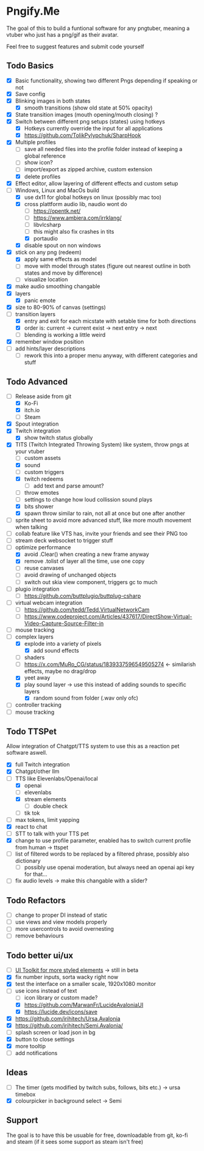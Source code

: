 # Pngify.Me
The goal of this to build a funtional software for any pngtuber, 
meaning a vtuber who just has a png/gif as their avatar.

Feel free to suggest features and submit code yourself

## Todo Basics
- [x] Basic functionality, showing two different Pngs depending if speaking or not
- [x] Save config
- [x] Blinking images in both states
	- [x] smooth transitions (show old state at 50% opacity)
- [x] State transition images (mouth opening/mouth closing) ?
- [x] Switch between different png setups (states) using hotkeys
	- [x] Hotkeys currently override the input for all applications
	- [x] https://github.com/TolikPylypchuk/SharpHook
- [x] Multiple profiles
	- [ ] save all needed files into the profile folder instead of keeping a global reference
	- [ ] show icon?
	- [ ] import/export as zipped archive, custom extension
	- [x] delete profiles
- [x] Effect editor, allow layering of different effects and custom setup
- [ ] Windows, Linux and MacOs build
	- [x] use dx11 for global hotkeys on linux (possibly mac too)
	- [x] cross plattform audio lib, naudio wont do
		- [ ] https://opentk.net/
		- [ ] https://www.ambiera.com/irrklang/
		- [ ] libvlcsharp
		- [ ] this might also fix crashes in tits
		- [x] portaudio
	- [x] disable spout on non windows
- [x] stick on any png (redeem)
	- [x] apply same effects as model 
	- [ ] move with model through states (figure out nearest outline in both states and move by difference)
	- [ ] visualize location
- [x] make audio smoothing changable
- [x] layers
	- [x] panic emote
- [x] size to 80-90% of canvas (settings)
- [ ] transition layers
	- [x] entry and exit for each micstate with setable time for both directions
	- [x] order is: current -> current exist -> next entry -> next
	- [ ] blending is working a little weird
- [x] remember window position
- [ ] add hints/layer descriptions
	- [ ] rework this into a proper menu anyway, with different categories and stuff

## Todo Advanced
- [ ] Release aside from git
	- [x] Ko-Fi
	- [x] itch.io
	- [ ] Steam
- [x] Spout integration
- [x] Twitch integration
	- [x] show twitch status globally 
- [x] TITS (Twitch Integrated Throwing System) like system, throw pngs at your vtuber
	- [ ] custom assets
	- [x] sound
	- [ ] custom triggers
	- [x] twitch redeems
		- [ ] add text and parse amount?
	- [ ] throw emotes
	- [ ] settings to change how loud collission sound plays
	- [x] bits shower
	- [x] spawn throw similar to rain, not all at once but one after another
- [ ] sprite sheet to avoid more advanced stuff, like more mouth movement when talking
- [ ] collab feature like VTS has, invite your friends and see their PNG too
- [ ] stream deck websocket to trigger stuff
- [ ] optimize performance
	- [x] avoid .Clear() when creating a new frame anyway
	- [x] remove .tolist of layer all the time, use one copy
	- [ ] reuse canvases
	- [ ] avoid drawing of unchanged objects
	- [ ] switch out skia view component, triggers gc to much
- [ ] plugio integration
	- [ ] https://github.com/buttplugio/buttplug-csharp
- [ ] virtual webcam integration
	- [ ] https://github.com/tedd/Tedd.VirtualNetworkCam
	- [ ] https://www.codeproject.com/Articles/437617/DirectShow-Virtual-Video-Capture-Source-Filter-in
- [ ] mouse tracking 
- [ ] complex layers 
	- [x] explode into a variety of pixels
		- [x] add sound effects	
	- [ ] shaders
	- [ ] https://x.com/MuRo_CG/status/1839337596549505274 <- similarish effects, maybe no drag/drop
	- [x] yeet away
	- [x] play sound layer -> use this instead of adding sounds to specific layers
		- [x] random sound from folder (.wav only ofc)
- [ ] controller tracking
- [ ] mouse tracking
## Todo TTSPet
Allow integration of Chatgpt/TTS system to use this as a reaction pet software aswell.
- [x] full Twitch integration
- [x] Chatgpt/other llm 
- [ ] TTS like Elevenlabs/Openai/local
	- [x] openai
	- [ ] elevenlabs
	- [x] stream elements
		- [ ] double check
	- [ ] tik tok
- [ ] max tokens, limit yapping 
- [x] react to chat
- [ ] STT to talk with your TTS pet
- [x] change to use profile parameter, enabled has to switch current profile from human -> ttspet
- [ ] list of filtered words to be replaced by a filtered phrase, possibly also dictionary
	- [ ] possibly use openai moderation, but always need an openai api key for that... 
- [ ] fix audio levels -> make this changable with a slider?

## Todo Refactors
- [ ] change to proper DI instead of static
- [ ] use views and view models properly
- [ ] more usercontrols to avoid overnesting
- [ ] remove behaviours

## Todo better ui/ux
- [ ] [UI Toolkit for more styled elements](https://github.com/kikipoulet/SukiUI) -> still in beta
- [x] fix number inputs, sorta wacky right now
- [x] test the interface on a smaller scale, 1920x1080 monitor
- [ ] use icons instead of text
	- [ ] icon library or custom made?
	- [x] https://github.com/MarwanFr/LucideAvaloniaUI
	- [x] https://lucide.dev/icons/save
- [x] https://github.com/irihitech/Ursa.Avalonia
- [x] https://github.com/irihitech/Semi.Avalonia/
- [ ] splash screen or load json in bg
- [x] button to close settings
- [x] more tooltip
- [ ] add notifications
 
## Ideas
- [ ] The timer (gets modified by twitch subs, follows, bits etc.) -> ursa timebox
- [x] colourpicker in background select -> Semi

## Support
The goal is to have this be usuable for free, downloadable from git, ko-fi and steam (if it sees some support as steam isn't free)